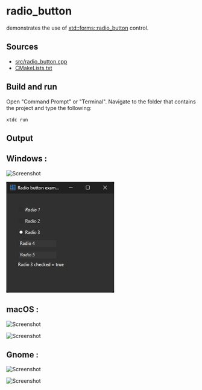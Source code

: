 # radio_button

demonstrates the use of [xtd::forms::radio_button](https://gammasoft71.github.io/xtd/reference_guides/latest/classxtd_1_1forms_1_1radio__button.html) control.

## Sources

* [src/radio_button.cpp](src/radio_button.cpp)
* [CMakeLists.txt](CMakeLists.txt)

## Build and run

Open "Command Prompt" or "Terminal". Navigate to the folder that contains the project and type the following:

```shell
xtdc run
```

## Output

## Windows :

![Screenshot](../../../../docs/pictures/examples/radio_button_w.png)

![Screenshot](../../../../docs/pictures/examples/radio_button_wd.png)

## macOS :

![Screenshot](../../../../docs/pictures/examples/radio_button_m.png)

![Screenshot](../../../../docs/pictures/examples/radio_button_md.png)

## Gnome :

![Screenshot](../../../../docs/pictures/examples/radio_button_g.png)

![Screenshot](../../../../docs/pictures/examples/radio_button_gd.png)
